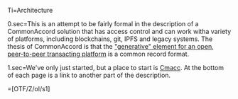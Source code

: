 Ti=Architecture

0.sec=This is an attempt to be fairly formal in the description of a CommonAccord solution that has access control and can work witha variety of platforms, including blockchains, git, IPFS and legacy systems.  The thesis of CommonAccord is that the <a href="index.php?action=doc&file=OTF/ProseObject-Stack/Hourglass_0.md">"generative" element for an open, peer-to-peer transacting platform</a> is a common record format. 

1.sec=We've only just started, but a place to start is <a href="index.php?action=doc&file=OTF/ProseObject-Stack/Cmacc_0.md">Cmacc</a>.  At the bottom of each page is a link to another part of the description. 

=[OTF/Z/ol/s1]